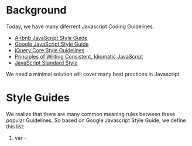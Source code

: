 # Background

Today, we have many diferrent Javascript Coding Guidelines.

  - [Airbnb JavaScript Style Guide](https://github.com/airbnb/javascript)
  - [Google JavaScript Style Guide](http://google-styleguide.googlecode.com/svn/trunk/javascriptguide.xml)
  - [jQuery Core Style Guidelines](http://docs.jquery.com/JQuery_Core_Style_Guidelines)
  - [Principles of Writing Consistent, Idiomatic JavaScript](https://github.com/rwldrn/idiomatic.js/)
  - [JavaScript Standard Style](https://github.com/feross/standard)
  
We need a minimal solution will cover many best practices in Javascript.


# Style Guides

We realize that there are many common meaning rules between these popular Guidelines. So based on Google Javascript Style Guide, we define this list:

1. var - 
